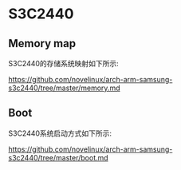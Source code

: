 S3C2440
========================================

Memory map
----------------------------------------

S3C2440的存储系统映射如下所示:

https://github.com/novelinux/arch-arm-samsung-s3c2440/tree/master/memory.md

Boot
----------------------------------------

S3C2440系统启动方式如下所示:

https://github.com/novelinux/arch-arm-samsung-s3c2440/tree/master/boot.md